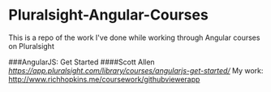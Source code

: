 # Pluralsight-Angular-Courses
This is a repo of the work I've done while working through Angular courses on Pluralsight

###AngularJS: Get Started 
####Scott Allen 
_https://app.pluralsight.com/library/courses/angularjs-get-started/_
My work: http://www.richhopkins.me/coursework/githubviewerapp
